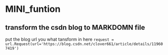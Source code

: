 # MINI_funtion
## transform the csdn blog to MARKDOMN file
put the blog url you what tansform in here
``
request = url.Request(url='https://blog.csdn.net/clover661/article/details/119607419')
``
